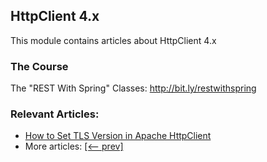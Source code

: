 ## HttpClient 4.x

This module contains articles about HttpClient 4.x

### The Course

The "REST With Spring" Classes: http://bit.ly/restwithspring

### Relevant Articles: 

- [How to Set TLS Version in Apache HttpClient](https://www.baeldung.com/TODO)
- More articles: [[<-- prev]](../httpclient)
